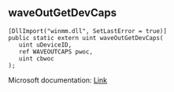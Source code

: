 ## waveOutGetDevCaps

```
[DllImport("winmm.dll", SetLastError = true)]
public static extern uint waveOutGetDevCaps(
   uint uDeviceID,
   ref WAVEOUTCAPS pwoc,
   uint cbwoc
);
```

Microsoft documentation: [Link](https://learn.microsoft.com/en-us/windows/win32/api/mmeapi/nf-mmeapi-waveoutgetdevcaps)
